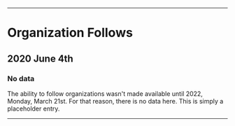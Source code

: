 
***

# Organization Follows

## 2020 June 4th

### No data

The ability to follow organizations wasn't made available until 2022, Monday, March 21st. For that reason, there is no data here. This is simply a placeholder entry.

***
